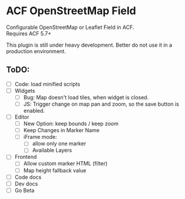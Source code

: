 ACF OpenStreetMap Field
=======================

Configurable OpenStreetMap or Leaflet Field in ACF.  
Requires ACF 5.7+

This plugin is still under heavy development. Better do not use it in a production environment.



ToDO:
-----
 - [ ] Code: load minified scripts
 - [ ] Widgets
	 - [ ] Bug: Map doesn't load tiles, when widget is closed.
	 - [ ] JS: Trigger change on map pan and zoom, so the save button is enabled.
 - [ ] Editor
	 - [ ] New Option: keep bounds / keep zoom
	 - [ ] Keep Changes in Marker Name
	 - [ ] iFrame mode:
		 - [ ] allow only one marker
		 - [ ] Available Layers
 - [ ] Frontend
	 - [ ] Allow custom marker HTML (filter)
	 - [ ] Map height fallback value
 - [ ] Code docs
 - [ ] Dev docs
 - [ ] Go Beta
